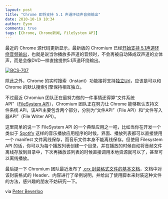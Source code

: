 ```yaml
---
layout: post
title: "Chrome 即将支持 5.1 声道环绕声音频输出"
date: 2010-10-19 10:34
author: Eyon
comments: true
tags: [Chrome, Chrome新闻, FileSystem API]
---
```

最近的 Chrome 源代码更新显示，最新版的 Chromium 已经[开始支持 5.1声道环绕音频输出](http://src.chromium.org/viewvc/chrome?view=rev&revision=62954)，也就是说当你播放多声道的音频时，不会再被自动降成双声道的立体声，而是会像DVD一样直接提供5.1声道环绕输出。

<a href="http://img.chromi.org/2010/10/BCS-707.jpg">![](http://img.chromi.org/2010/10/BCS-707.jpg "BCS-707")</a>

除此之外，Chrome 的实时搜索（Instant）功能接将支持[独立Url](http://src.chromium.org/viewvc/chrome?view=rev&revision=62558)，应该是可以和 Chrome 的默认搜索引擎保持相互独立。

不过最近 Chromiun 团队正在最努力做的一件事情还得算“文件系统API”（[FileSystem API](http://dev.w3.org/2009/dap/file-system/file-dir-sys.html)），Chromium 团队正在努力让 Chrome 能够默认支持文件系统 API，该API主要包含两个部分，分别为“文件API”（File API）和“文件写入器API”（File Writer API）。

这里简单的说一下 FileSystem API 的一个典型应用之一吧，比如当你在开发一个类似于 [Spotify](http://www.spotify.com/) 这样的音乐播放应用程序的时候，界面、播放列表都可以直接使用一个 manifest 文件离线保存，而音乐文件本身不能离线保存。但使用 Filesystem API 的话，你可以为每个播放列表创建一个目录，并在播放的时候自动将音频文件离线存放到目录中，下次再播放该列表的时候直接调用本地资源就可以了，甚至可以离线播放。

最后提一下 Chromium 团队最近发布了 [.crx 封装格式文件的基本文档](http://src.chromium.org/viewvc/chrome/trunk/src/chrome/common/extensions/docs/static/crx.html?revision=62433&pathrev=62433)，文档中对该封装格式的 Header、内容进行了举例说明，并给出了使用脚本来封装这种文件的方法，感兴趣的朋友不妨研究一下。 

via [Peter Beverloo](http://peter.sh/2010/10/spontaneously-combusting-browsers-the-filesystem-api-and-surround-sound/)
